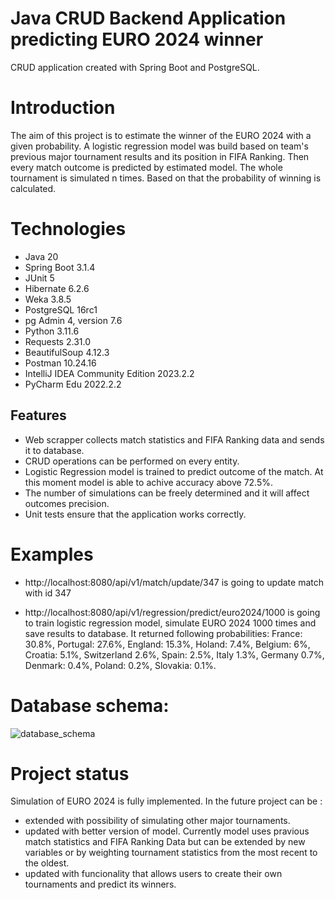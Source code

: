 # Java CRUD Backend Application predicting EURO 2024 winner
CRUD application created with Spring Boot and PostgreSQL.

# Introduction
The aim of this project is to estimate the winner of the EURO 2024 with a given probability. A logistic regression model was build based on team's previous major tournament results and its position in FIFA Ranking. Then every match outcome is predicted by estimated model. The whole tournament is simulated n times. Based on that the probability of winning is calculated.

# Technologies
- Java 20
- Spring Boot 3.1.4
- JUnit 5
- Hibernate 6.2.6
- Weka 3.8.5
- PostgreSQL 16rc1
- pg Admin 4, version 7.6
- Python 3.11.6
- Requests 2.31.0
- BeautifulSoup 4.12.3
- Postman 10.24.16
- IntelliJ IDEA Community Edition 2023.2.2
- PyCharm Edu 2022.2.2

## Features
- Web scrapper collects match statistics and FIFA Ranking data and sends it to database.
- CRUD operations can be performed on every entity.
- Logistic Regression model is trained to predict outcome of the match. At this moment model is able to achive accuracy above 72.5%.
- The number of simulations can be freely determined and it will affect outcomes precision.
- Unit tests ensure that the application works correctly.

# Examples
- http://localhost:8080/api/v1/match/update/347 is going to update match with id 347

- http://localhost:8080/api/v1/regression/predict/euro2024/1000 is going to train logistic regression model, simulate EURO 2024 1000 times and save results to database. It returned following probabilities: France: 30.8%, Portugal: 27.6%, England: 15.3%, Holand: 7.4%, Belgium: 6%, Croatia: 5.1%, Switzerland 2.6%, Spain: 2.5%, Italy 1.3%, Germany 0.7%, Denmark: 0.4%, Poland: 0.2%, Slovakia: 0.1%.

# Database schema:
![database_schema](https://github.com/Krzysztof-Kobylkiewicz/probability/assets/175056724/aac2469e-ef9f-4c0b-9151-43cf53a05052)

# Project status
Simulation of EURO 2024 is fully implemented. In the future project can be :

- extended with possibility of simulating other major tournaments.
- updated with better version of model. Currently model uses pravious match statistics and FIFA Ranking Data but can be extended by new variables or by weighting tournament statistics from the most recent to the oldest.
- updated with funcionality that allows users to create their own tournaments and predict its winners.
